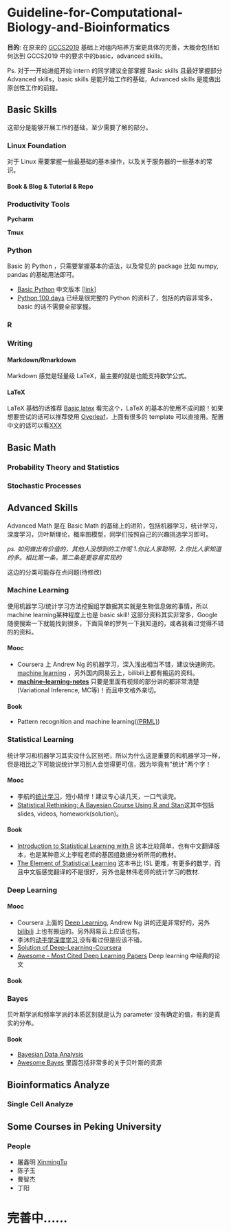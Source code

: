 
# Guideline-for-Computational-Biology-and-Bioinformatics

**目的**: 在原来的 [GCCS2019](https://githut.com/Gao-lab/Guideline-for-Computational-Biology-and-Bioinformatics/blob/master/pdf/190317-guideline_for_common_computational_skills.pdf) 基础上对组内培养方案更具体的完善，大概会包括如何达到 GCCS2019 中的要求中的basic，advanced skills。

Ps. 对于一开始进组开始 intern 的同学建议全部掌握 Basic skills 且最好掌握部分 Advanced skills，basic skills 是能开始工作的基础，Advanced skills 是能做出原创性工作的前提。


## Basic Skills

这部分是能够开展工作的基础，至少需要了解的部分。
### Linux Foundation
对于 Linux 需要掌握一些最基础的基本操作，以及关于服务器的一些基本的常识。

#### Book & Blog & Tutorial & Repo

### Productivity Tools

**Pycharm**

**Tmux** 


### Python

Basic 的 Python ，只需要掌握基本的语法，以及常见的 package 比如 numpy, pandas 的基础用法即可。
* [Basic Python](https://www.learnpython.org) 中文版本 [[link]](http://www.runoob.com/python/python-tutorial.html)
* [Python 100 days](https://github.com/jackfrued/Python-100-Days) 已经是很完整的 Python 的资料了，包括的内容非常多，basic 的话不需要全部掌握。

### R

### Writing

#### Markdown/Rmarkdown
Markdown 感觉是轻量级 LaTeX，最主要的就是也能支持数学公式。

#### LaTeX
LaTeX 基础的话推荐 [Basic latex](https://github.com/Gao-lab/Guideline-for-Computational-Biology-and-Bioinformatics/blob/master/pdf/LaTex_basic.pdf)
看完这个，LaTeX 的基本的使用不成问题！如果想要尝试的话可以推荐使用 [Overleaf](https://www.overleaf.com)，上面有很多的 template 可以直接用。配置中文的话可以看[XXX]()

## Basic Math

### Probability Theory and Statistics

### Stochastic Processes


## Advanced Skills
Advanced Math 是在 Basic Math 的基础上的进阶，包括机器学习，统计学习，深度学习，贝叶斯理论，概率图模型，同学们按照自己的兴趣挑选学习即可。

*ps. 如何做出有价值的，其他人没想到的工作呢 1.你比人家聪明，2.你比人家知道的多。相比第一条，第二条是更容易实现的*

这边的分类可能存在点问题(待修改)
### Machine Learning
使用机器学习/统计学习方法挖掘组学数据其实就是生物信息做的事情，所以machine learning某种程度上也是 basic skill! 这部分资料其实非常多，Google 
随便搜索一下就能找到很多，下面简单的罗列一下我知道的，或者我看过觉得不错的的资料。

#### Mooc

* Coursera 上 Andrew Ng 的机器学习，深入浅出相当不错，建议快速刷完。[machine learning](https://www.coursera.org/learn/machine-learning)
，另外国内网易云上，bilibili上都有搬运的资料。
* [**machine-learning-notes**](https://github.com/roboticcam/machine-learning-notes) 只要是里面有视频的部分讲的都非常清楚(Variational 
Inference, MC等)！而且中文格外亲切。


#### Book
* Pattern recognition and machine learning([(PRML)](https://github.com/Gao-lab/Guideline-for-Computational-Biology-and-Bioinformatics/blob/master/pdf/PRML.pdf))

### Statistical Learning 
统计学习和机器学习其实没什么区别吧，所以为什么这是重要的和机器学习一样，但是相比之下可能说统计学习别人会觉得更可信，因为毕竟有"统计"两个字！

#### Mooc 

* 李航的[统计学习](https://github.com/Gao-lab/Guideline-for-Computational-Biology-and-Bioinformatics/blob/master/pdf/统计学习方法_李航.pdf)，短小精悍！建议专心读几天，一口气读完。
* [Statistical Rethinking: A Bayesian Course Using R and Stan](https://github.com/rmcelreath/statrethinking_winter2019)这其中包括 slides, videos, homework(solution)。

#### Book
* [Introduction to Statistical Learning with R](http://www-bcf.usc.edu/~gareth/ISL/ISLR%20First%20Printing.pdf) 这本比较简单，也有中文翻译版本，也是某种意义上李程老师的基因组数据分析所用的教材。
* [The Element of Statistical Learning](https://github.com/Gao-lab/Guideline-for-Computational-Biology-and-Bioinformatics/blob/master/pdf/ESL.pdf) 这本书比 ISL 更难，有更多的数学，而且中文版感觉翻译的不是很好，另外也是林伟老师的统计学习的教材.

### Deep Learning

#### Mooc


* Coursera 上面的 [Deep Learning](https://www.coursera.org/specializations/deep-learning), Andrew Ng 讲的还是非常好的，另外 
[bilibili](https://www.bilibili.com/video/av49445369?from=search&seid=853459819773787018) 上也有搬运的。另外网易云上应该也有。
* 李沐的[动手学深度学习](https://zh.gluon.ai),没有看过但是应该不错。
* [Solution of Deep-Learning-Coursera](https://github.com/DeepakSridhar/Deep-Learning-Coursera)
* [Awesome - Most Cited Deep Learning Papers](https://github.com/terryum/awesome-deep-learning-papers) Deep learning 
中经典的论文

#### Book

### Bayes
贝叶斯学派和频率学派的本质区别就是认为 parameter 没有确定的值，有的是真实的分布。

#### Book
* [Bayesian Data Analysis](https://github.com/Gao-lab/Guideline-for-Computational-Biology-and-Bioinformatics/blob/master/pdf/BDA.pdf)
* [Awesome Bayes](https://github.com/dimenwarper/awesome-bayes) 里面包括非常多的关于贝叶斯的资源


## Bioinformatics Analyze 

### Single Cell Analyze 


## Some Courses in Peking University



### People
* 屠鑫明 [XinmingTu](http://www.xinmingtu.cn)
* 陈子玉
* 曹智杰
* 丁阳

# 完善中......